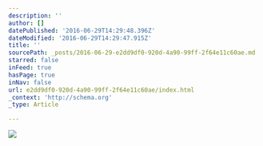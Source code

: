 ```yaml
---
description: ''
author: []
datePublished: '2016-06-29T14:29:48.396Z'
dateModified: '2016-06-29T14:29:47.915Z'
title: ''
sourcePath: _posts/2016-06-29-e2dd9df0-920d-4a90-99ff-2f64e11c60ae.md
starred: false
inFeed: true
hasPage: true
inNav: false
url: e2dd9df0-920d-4a90-99ff-2f64e11c60ae/index.html
_context: 'http://schema.org'
_type: Article

---
```

![](https://the-grid-user-content.s3-us-west-2.amazonaws.com/4ac2bc0b-d6e8-419f-9e25-c849ba58b50a.jpg)